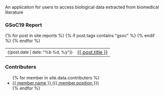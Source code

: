 An application for users to access biological data extracted from biomedical literature

### GSoC19 Report
<table>
  {% for post in site.reports %}
    {% if post.tags contains "gsoc" %}
      <tr>
        <td><small style="width:5em">{{post.date | date: "%b %d, %y"}}</small></td>
        <td><a href="{{ post.url | remove_first:'/' }}">{{ post.title }}</a></td>
      </tr>
    {% endif %}
  {% endfor %}
</table>


### Contributers
<ul>
  {% for member in site.data.contributers %}
      <li>
        <a title="{{ member.bio }}" target="_blank" href="https://github.com/{{member.github}}">{{ member.name }} ({{ member.position }})</a>
      </li>
  {% endfor %}
</ul>